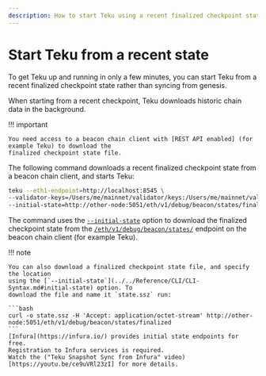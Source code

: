 ```yaml
---
description: How to start Teku using a recent finalized checkpoint state
---
```


# Start Teku from a recent state

To get Teku up and running in only a few minutes, you can start Teku from a recent finalized
checkpoint state rather than syncing from genesis.

When starting from a recent checkpoint, Teku downloads historic chain data in the background.

!!! important

    You need access to a beacon chain client with [REST API enabled] (for example Teku) to download the 
    finalized checkpoint state file.

The following command downloads a recent finalized checkpoint state from a beacon chain client, and
starts Teku:

```bash
teku --eth1-endpoint=http://localhost:8545 \
--validator-keys=/Users/me/mainnet/validator/keys:/Users/me/mainnet/validator/passwords \
--initial-state=http://other-node:5051/eth/v1/debug/beacon/states/finalized
```

The command uses the [`--initial-state`](../../Reference/CLI/CLI-Syntax.md#initial-state) option
to download the finalized checkpoint state from the
[`/eth/v1/debug/beacon/states/`](https://consensys.github.io/teku/#operation/getEthV1DebugBeaconStatesWithState_id) endpoint
on the beacon chain client (for example Teku).

!!! note

    You can also download a finalized checkpoint state file, and specify the location
    using the [`--initial-state`](../../Reference/CLI/CLI-Syntax.md#initial-state) option. To
    download the file and name it `state.ssz` run:

    ```bash
    curl -o state.ssz -H 'Accept: application/octet-stream' http://other-node:5051/eth/v1/debug/beacon/states/finalized
    ```
    [Infura](https://infura.io/) provides initial state endpoints for free.
    Registration to Infura services is required.
    Watch the ("Teku Snapshot Sync from Infura" video)[https://youtu.be/ce9uVRl23zI] for more details.

<!--links-->
[REST API enabled]: ../../Reference/CLI/CLI-Syntax.md#rest-api-enabled
